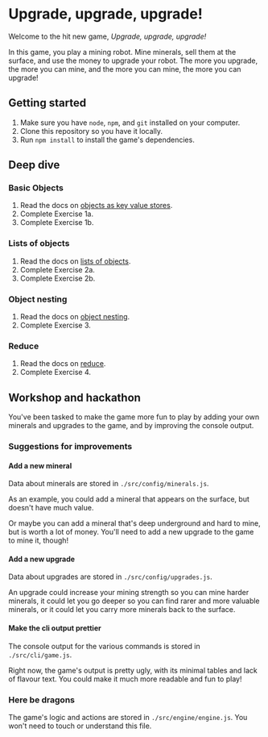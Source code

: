 # Upgrade, upgrade, upgrade!

Welcome to the hit new game, _Upgrade, upgrade, upgrade!_

In this game, you play a mining robot. Mine minerals, sell them at the surface, and use the money to upgrade your robot. The more you upgrade, the more you can mine, and the more you can mine, the more you can upgrade!

## Getting started

1. Make sure you have `node`, `npm`, and `git` installed on your computer.
2. Clone this repository so you have it locally.
3. Run `npm install` to install the game's dependencies.

## Deep dive

### Basic Objects

1. Read the docs on [objects as key value stores]().
2. Complete Exercise 1a.
3. Complete Exercise 1b.

### Lists of objects

1. Read the docs on [lists of objects]().
2. Complete Exercise 2a.
3. Complete Exercise 2b.

### Object nesting

1. Read the docs on [object nesting]().
2. Complete Exercise 3.

### Reduce

1. Read the docs on [reduce]().
2. Complete Exercise 4.

## Workshop and hackathon

You've been tasked to make the game more fun to play by adding your own minerals and upgrades to the game, and by improving the console output.

### Suggestions for improvements

#### Add a new mineral

Data about minerals are stored in `./src/config/minerals.js`. 

As an example, you could add a mineral that appears on the surface, but doesn't have much value.

Or maybe you can add a mineral that's deep underground and hard to mine, but is worth a lot of money. You'll need to add a new upgrade to the game to mine it, though!

#### Add a new upgrade

Data about upgrades are stored in `./src/config/upgrades.js`.

An upgrade could increase your mining strength so you can mine harder minerals, it could let you go deeper so you can find rarer and more valuable minerals, or it could let you carry more minerals back to the surface.

#### Make the cli output prettier

The console output for the various commands is stored in `./src/cli/game.js`.

Right now, the game's output is pretty ugly, with its minimal tables and lack of flavour text. You could make it much more readable and fun to play!

### Here be dragons

The game's logic and actions are stored in `./src/engine/engine.js`. You won't need to touch or understand this file.